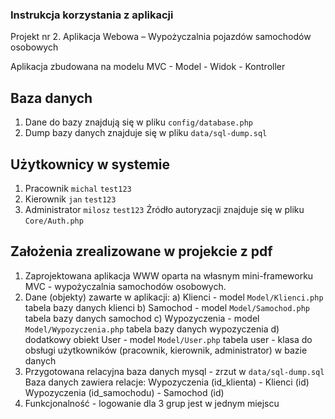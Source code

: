### Instrukcja korzystania z aplikacji 

Projekt nr 2. Aplikacja Webowa – Wypożyczalnia pojazdów samochodów osobowych

Aplikacja zbudowana na modelu MVC - Model - Widok - Kontroller

## Baza danych
1. Dane do bazy znajdują się w pliku `config/database.php`
2. Dump bazy danych znajduje się w pliku `data/sql-dump.sql`

## Użytkownicy w systemie
1. Pracownik `michal` `test123`
2. Kierownik `jan` `test123`
3. Administrator `milosz` `test123`
Źródło autoryzacji znajduje się w pliku `Core/Auth.php`


## Założenia zrealizowane w projekcie z pdf
1. Zaprojektowana aplikacja WWW oparta na własnym mini-frameworku MVC - wypożyczalnia samochodów osobowych.
2. Dane (objekty) zawarte w aplikacji:
a) Klienci - model `Model/Klienci.php` tabela bazy danych klienci
b) Samochod - model `Model/Samochod.php` tabela bazy danych samochod
c) Wypozyczenia - model `Model/Wypozyczenia.php` tabela bazy danych wypozyczenia
d) dodatkowy obiekt User - model `Model/User.php` tabela user - klasa do obsługi użytkowników (pracownik, kierownik, administrator) w bazie danych
3. Przygotowana relacyjna baza danych mysql - zrzut w `data/sql-dump.sql`
Baza danych zawiera relacje:
Wypozyczenia (id_klienta) - Klienci (id)
Wypozyczenia (id_samochodu) - Samochod (id)
4. Funkcjonalność - logowanie dla 3 grup jest w jednym miejscu 